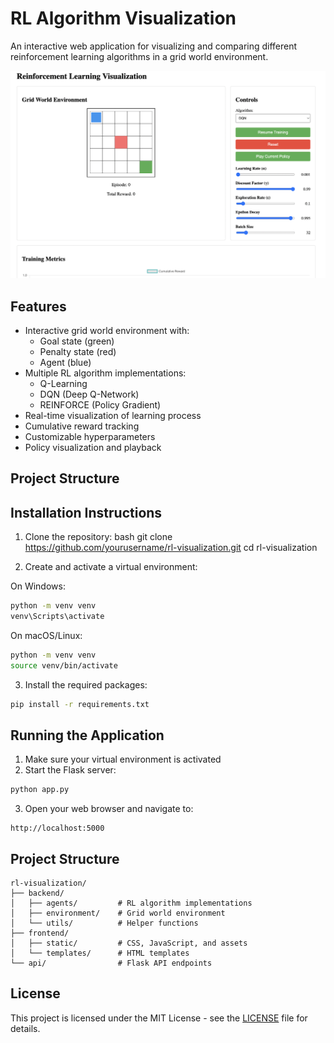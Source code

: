 # RL Algorithm Visualization

An interactive web application for visualizing and comparing different reinforcement learning algorithms in a grid world environment.

![image](./assets/image.png)

## Features

- Interactive grid world environment with:
  - Goal state (green)
  - Penalty state (red)
  - Agent (blue)
- Multiple RL algorithm implementations:
  - Q-Learning
  - DQN (Deep Q-Network)
  - REINFORCE (Policy Gradient)
- Real-time visualization of learning process
- Cumulative reward tracking
- Customizable hyperparameters
- Policy visualization and playback

## Project Structure

## Installation Instructions

1. Clone the repository:
bash
git clone https://github.com/yourusername/rl-visualization.git
cd rl-visualization

2. Create and activate a virtual environment:

On Windows:

```bash
python -m venv venv
venv\Scripts\activate
```

On macOS/Linux:
```bash
python -m venv venv
source venv/bin/activate
```

3. Install the required packages:
```bash
pip install -r requirements.txt
```

## Running the Application

1. Make sure your virtual environment is activated
2. Start the Flask server:
```bash
python app.py
```
3. Open your web browser and navigate to:
```
http://localhost:5000
```

## Project Structure
```
rl-visualization/
├── backend/
│   ├── agents/         # RL algorithm implementations
│   ├── environment/    # Grid world environment
│   └── utils/          # Helper functions
├── frontend/
│   ├── static/         # CSS, JavaScript, and assets
│   └── templates/      # HTML templates
└── api/                # Flask API endpoints
```

## License

This project is licensed under the MIT License - see the [LICENSE](LICENSE) file for details.